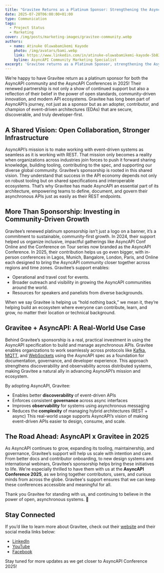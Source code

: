 ```yaml
---
title: "Gravitee Returns as a Platinum Sponsor: Strengthening the AsyncAPI Ecosystem Across 2025"
date: 2025-07-28T06:00:00+01:00
type: Communication
tags:
  - Project Status
  - Marketing
cover: /img/posts/marketing-images/gravitee-community.webp
authors:
  - name: Atinuke Oluwabamikemi Kayode
    photo: /img/avatars/bami.webp
    link: https://www.linkedin.com/in/atinuke-oluwabamikemi-kayode-5b838b1b7/
    byline: AsyncAPI Community Marketing Specialist
excerpt: 'Gravitee returns as a Platinum Sponsor, strengthening the AsyncAPI community and conference across 2025.'
---
```



We’re happy to have Gravitee return as a platinum sponsor for both the AsyncAPI community and the AsyncAPI Conferences in 2025! Their renewed partnership is not only a show of continued support but also a reflection of their belief in the power of open standards, community-driven innovation, and modern API ecosystems.
Gravitee has long been part of AsyncAPI’s journey, not just as a sponsor but as an adopter, contributor, and champion of event-driven architectures (EDAs) that are secure, discoverable, and truly developer-first.

## A Shared Vision: Open Collaboration, Stronger Infrastructure

AsyncAPI’s mission is to make working with event-driven systems as seamless as it is working with REST. That mission only becomes a reality when organizations across industries join forces to push it forward sharing knowledge, building tooling, contributing to the spec, and supporting our diverse global community.
Gravitee’s sponsorship is rooted in this shared vision. They understand that success in the API economy depends not only on robust tooling but on shared specifications and interoperable ecosystems. That’s why Gravitee has made AsyncAPI an essential part of its architecture, empowering teams to define, document, and govern their asynchronous APIs just as easily as their REST endpoints.

## More Than Sponsorship: Investing in Community-Driven Growth

Gravitee’s renewed platinum sponsorship isn’t just a logo on a banner, it’s a commitment to sustainable, community-first growth. In 2024, their support helped us organize inclusive, impactful gatherings like AsyncAPI Conf Online and the Conference on Tour series now branded as the AsyncAPI Conference.
In 2025, their contribution helps us go even bigger, with in-person conferences in Lagos, Munich, Bangalore, London, Paris, and Online each designed to bring the AsyncAPI community closer together across regions and time zones. Gravitee’s support enables:

- Operational and travel cost for events.
- Broader outreach and visibility in growing the AsyncAPI communities around the world.
- Resources for speakers and panelists from diverse backgrounds.

When we say Gravitee is helping us “hold nothing back,” we mean it, they’re helping build an ecosystem where everyone can contribute, learn, and grow, no matter their location or technical background.

## Gravitee + AsyncAPI: A Real-World Use Case

Behind Gravitee’s sponsorship is a real, practical investment in using the AsyncAPI specification to build and manage asynchronous APIs. Gravitee enables organizations to work seamlessly across protocols like [Kafka](https://kafka.apache.org/), [MQTT](https://mqtt.org/), and [WebSockets](https://developer.mozilla.org/en-US/docs/Web/API/WebSockets_API) using the AsyncAPI spec as a foundation for documentation, governance, and developer experience. This approach strengthens discoverability and observability across distributed systems, making Gravitee a natural ally in advancing AsyncAPI’s mission and ecosystem.

By adopting AsyncAPI, Gravitee:

- Enables better **discoverability** of event-driven APIs
- Enforces consistent **governance** across async interfaces
- Improves **observability** for systems using asynchronous messaging
- Reduces the **complexity** of managing hybrid architectures (REST + async)
This real-world usage supports AsyncAPI’s vision of making event-driven APIs easier to design, consume, and scale.

## The Road Ahead: AsyncAPI x Gravitee in 2025

As AsyncAPI continues to grow, expanding its tooling, maintainership, and governance, Gravitee’s support will help us scale with intention and care. From better docs and contributor onboarding, to new design systems and international webinars, Gravitee’s sponsorship helps bring these initiatives to life.
We're especially thrilled to have them with us at the **AsyncAPI Conference 2025**, as we bring together contributors, users, and curious minds from across the globe. Gravitee's support ensures that we can keep these conferences accessible and meaningful for all.

Thank you Gravitee for standing with us, and continuing to believe in the power of open, asynchronous systems. 💜

## Stay Connected

If you’d like to learn more about Gravitee, check out their [website](https://www.gravitee.io) and their social media links below:
- [LinkedIn](https://www.linkedin.com/company/gravitee-io/posts/?feedView=all)
- [YouTube](https://www.youtube.com/c/Graviteesource)
- [Facebook](https://www.facebook.com/GraviteeSource)

Stay tuned for more updates as we get closer to AsyncAPI Conference 2025!
